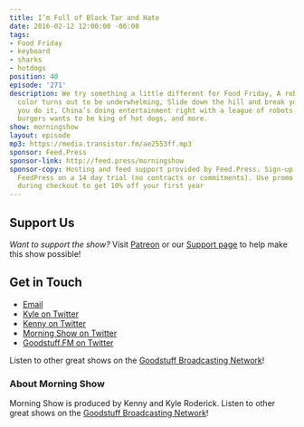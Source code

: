 ```yaml
---
title: I’m Full of Black Tar and Hate
date: 2016-02-12 12:00:00 -06:00
tags:
- Food Friday
- keyboard
- sharks
- hotdogs
position: 40
episode: '271'
description: We try something a little different for Food Friday, A robot that changes
  color turns out to be underwhelming, Slide down the hill and break your legs while
  you do it, China’s doing entertainment right with a league of robots, The king of
  burgers wants to be king of hot dogs, and more.
show: morningshow
layout: episode
mp3: https://media.transistor.fm/ae2553ff.mp3
sponsor: Feed.Press
sponsor-link: http://feed.press/morningshow
sponsor-copy: Hosting and feed support provided by Feed.Press. Sign-up today and try
  FeedPress on a 14 day trial (no contracts or commitments). Use promo code `morningshow`
  during checkout to get 10% off your first year
---
```


## Support Us
*Want to support the show?* Visit [Patreon](http://patreon.com/morningshow) or our [Support page](http://goodstuff.fm/support) to help make this show possible!

## Get in Touch
* [Email](mailto:kyle@goodstuff.fm)
* [Kyle on Twitter](http://twitter.com/dogburps)
* [Kenny on Twitter](http://twitter.com/pizzarobotics)
* [Morning Show on Twitter](http://twitter.com/morningshowam)
* [Goodstuff.FM on Twitter](http://twitter.com/goodstufffm)

Listen to other great shows on the [Goodstuff Broadcasting Network](http://goodstuff.fm/shows)!

### About Morning Show
Morning Show is produced by Kenny and Kyle Roderick. Listen to other great shows on the [Goodstuff Broadcasting Network](http://goodstuff.fm/)!
